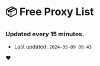# :package: Free Proxy List
### Updated every 15 minutes.

- Last updated: `2024-05-09 09:43`

:heart:
